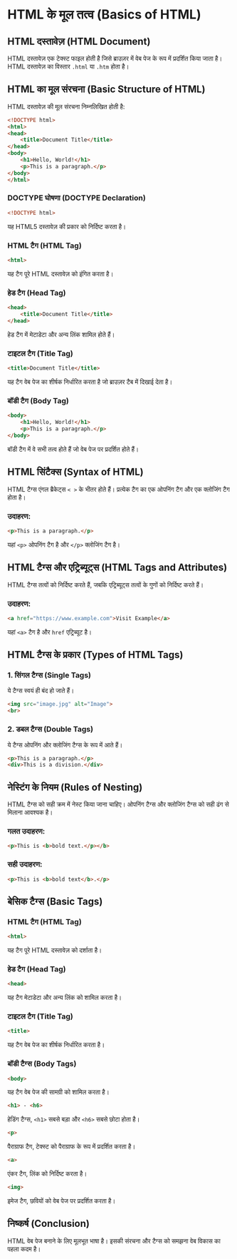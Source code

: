 # HTML के मूल तत्व (Basics of HTML)

## HTML दस्तावेज़ (HTML Document)
HTML दस्तावेज़ एक टेक्स्ट फाइल होती है जिसे ब्राउज़र में वेब पेज के रूप में प्रदर्शित किया जाता है। HTML दस्तावेज़ का विस्तार `.html` या `.htm` होता है।

## HTML का मूल संरचना (Basic Structure of HTML)
HTML दस्तावेज़ की मूल संरचना निम्नलिखित होती है:

```html
<!DOCTYPE html>
<html>
<head>
    <title>Document Title</title>
</head>
<body>
    <h1>Hello, World!</h1>
    <p>This is a paragraph.</p>
</body>
</html>
```

### DOCTYPE घोषणा (DOCTYPE Declaration)
```html
<!DOCTYPE html>
```
यह HTML5 दस्तावेज़ की प्रकार को निर्दिष्ट करता है।

### HTML टैग (HTML Tag)
```html
<html>
```
यह टैग पूरे HTML दस्तावेज़ को इंगित करता है।

### हेड टैग (Head Tag)
```html
<head>
    <title>Document Title</title>
</head>
```
हेड टैग में मेटाडेटा और अन्य लिंक शामिल होते हैं।

### टाइटल टैग (Title Tag)
```html
<title>Document Title</title>
```
यह टैग वेब पेज का शीर्षक निर्धारित करता है जो ब्राउज़र टैब में दिखाई देता है।

### बॉडी टैग (Body Tag)
```html
<body>
    <h1>Hello, World!</h1>
    <p>This is a paragraph.</p>
</body>
```
बॉडी टैग में वे सभी तत्व होते हैं जो वेब पेज पर प्रदर्शित होते हैं।

## HTML सिंटैक्स (Syntax of HTML)
HTML टैग्स एंगल ब्रैकेट्स `< >` के भीतर होते हैं। प्रत्येक टैग का एक ओपनिंग टैग और एक क्लोजिंग टैग होता है।

### उदाहरण:
```html
<p>This is a paragraph.</p>
```
यहां `<p>` ओपनिंग टैग है और `</p>` क्लोजिंग टैग है।

## HTML टैग्स और एट्रिब्यूट्स (HTML Tags and Attributes)
HTML टैग्स तत्वों को निर्दिष्ट करते हैं, जबकि एट्रिब्यूट्स तत्वों के गुणों को निर्दिष्ट करते हैं।

### उदाहरण:
```html
<a href="https://www.example.com">Visit Example</a>
```
यहां `<a>` टैग है और `href` एट्रिब्यूट है।

## HTML टैग्स के प्रकार (Types of HTML Tags)

### 1. सिंगल टैग्स (Single Tags)
ये टैग्स स्वयं ही बंद हो जाते हैं।
```html
<img src="image.jpg" alt="Image">
<br>
```

### 2. डबल टैग्स (Double Tags)
ये टैग्स ओपनिंग और क्लोजिंग टैग्स के रूप में आते हैं।
```html
<p>This is a paragraph.</p>
<div>This is a division.</div>
```

## नेस्टिंग के नियम (Rules of Nesting)
HTML टैग्स को सही क्रम में नेस्ट किया जाना चाहिए। ओपनिंग टैग्स और क्लोजिंग टैग्स को सही ढंग से मिलाना आवश्यक है।

### गलत उदाहरण:
```html
<p>This is <b>bold text.</p></b>
```

### सही उदाहरण:
```html
<p>This is <b>bold text</b>.</p>
```

## बेसिक टैग्स (Basic Tags)

### HTML टैग (HTML Tag)
```html
<html>
```
यह टैग पूरे HTML दस्तावेज़ को दर्शाता है।

### हेड टैग (Head Tag)
```html
<head>
```
यह टैग मेटाडेटा और अन्य लिंक को शामिल करता है।

### टाइटल टैग (Title Tag)
```html
<title>
```
यह टैग वेब पेज का शीर्षक निर्धारित करता है।

### बॉडी टैग्स (Body Tags)
```html
<body>
```
यह टैग वेब पेज की सामग्री को शामिल करता है।

```html
<h1> - <h6>
```
हेडिंग टैग्स, `<h1>` सबसे बड़ा और `<h6>` सबसे छोटा होता है।

```html
<p>
```
पैराग्राफ टैग, टेक्स्ट को पैराग्राफ के रूप में प्रदर्शित करता है।

```html
<a>
```
एंकर टैग, लिंक को निर्दिष्ट करता है।

```html
<img>
```
इमेज टैग, छवियों को वेब पेज पर प्रदर्शित करता है।

## निष्कर्ष (Conclusion)
HTML वेब पेज बनाने के लिए मूलभूत भाषा है। इसकी संरचना और टैग्स को समझना वेब विकास का पहला कदम है।
